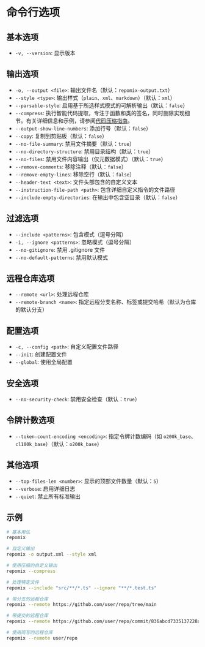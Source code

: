 # 命令行选项

## 基本选项
- `-v, --version`: 显示版本

## 输出选项
- `-o, --output <file>`: 输出文件名（默认：`repomix-output.txt`）
- `--style <type>`: 输出样式（`plain`、`xml`、`markdown`）（默认：`xml`）
- `--parsable-style`: 启用基于所选样式模式的可解析输出（默认：`false`）
- `--compress`: 执行智能代码提取，专注于函数和类的签名，同时删除实现细节。有关详细信息和示例，请参阅[代码压缩指南](code-compress)。
- `--output-show-line-numbers`: 添加行号（默认：`false`）
- `--copy`: 复制到剪贴板（默认：`false`）
- `--no-file-summary`: 禁用文件摘要（默认：`true`）
- `--no-directory-structure`: 禁用目录结构（默认：`true`）
- `--no-files`: 禁用文件内容输出（仅元数据模式）（默认：`true`）
- `--remove-comments`: 移除注释（默认：`false`）
- `--remove-empty-lines`: 移除空行（默认：`false`）
- `--header-text <text>`: 文件头部包含的自定义文本
- `--instruction-file-path <path>`: 包含详细自定义指令的文件路径
- `--include-empty-directories`: 在输出中包含空目录（默认：`false`）

## 过滤选项
- `--include <patterns>`: 包含模式（逗号分隔）
- `-i, --ignore <patterns>`: 忽略模式（逗号分隔）
- `--no-gitignore`: 禁用 .gitignore 文件
- `--no-default-patterns`: 禁用默认模式

## 远程仓库选项
- `--remote <url>`: 处理远程仓库
- `--remote-branch <name>`: 指定远程分支名称、标签或提交哈希（默认为仓库的默认分支）

## 配置选项
- `-c, --config <path>`: 自定义配置文件路径
- `--init`: 创建配置文件
- `--global`: 使用全局配置

## 安全选项
- `--no-security-check`: 禁用安全检查（默认：`true`）

## 令牌计数选项
- `--token-count-encoding <encoding>`: 指定令牌计数编码（如 `o200k_base`、`cl100k_base`）（默认：`o200k_base`）

## 其他选项
- `--top-files-len <number>`: 显示的顶部文件数量（默认：`5`）
- `--verbose`: 启用详细日志
- `--quiet`: 禁止所有标准输出

## 示例

```bash
# 基本用法
repomix

# 自定义输出
repomix -o output.xml --style xml

# 使用压缩的自定义输出
repomix --compress

# 处理特定文件
repomix --include "src/**/*.ts" --ignore "**/*.test.ts"

# 带分支的远程仓库
repomix --remote https://github.com/user/repo/tree/main

# 带提交的远程仓库
repomix --remote https://github.com/user/repo/commit/836abcd7335137228ad77feb28655d85712680f1

# 使用简写的远程仓库
repomix --remote user/repo
```
